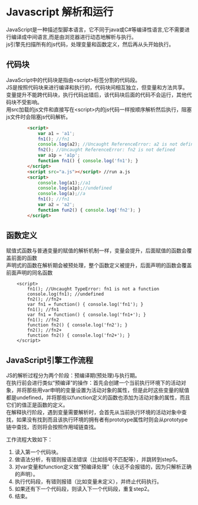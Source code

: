 
Javascript 解析和运行
=

JavaScript是一种描述型脚本语言，它不同于java或C#等编译性语言,它不需要进行编译成中间语言,而是由浏览器进行动态地解析与执行。  
js引擎先扫描所有的js代码，处理变量和函数定义，然后再从头开始执行。

代码块
-

JavaScript中的代码块是指由&lt;script&gt;标签分割的代码段。  
JS是按照代码块来进行编译和执行的，代码块间相互独立，但变量和方法共享。  
变量提升不能跨代码块，执行代码出错后，该代码块后面的代码不会运行，其他代码块不受影响。  
用src加载的js文件和直接写在&lt;script&gt;内的js代码一样按顺序解析然后执行，阻塞js文件时会阻塞js代码解析。  
```html
		<script>
			var a1 = 'a1';
			fn1(); //fn1
			console.log(a2); //Uncaught ReferenceError: a2 is not defined
			fn2(); //Uncaught ReferenceError: fn2 is not defined
			var a1p = 'a1p';
			function fn1() { console.log('fn1'); }
		</script>
		<script src="a.js"></script> //run a.js
		<script>
			console.log(a1);//a1
			console.log(a1p);//undefined
			console.log(a);//a
			fn1(); //fn1
			var a2 = 'a2';
			function fun2() { console.log('fn2'); }
		</script>
```

函数定义
-

赋值式函数与普通变量的赋值的解析机制一样，变量会提升，后面赋值的函数会覆盖前面的函数  
声明式的函数在解析期会被预处理，整个函数定义被提升，后面声明的函数会覆盖前面声明的同名函数

		<script>
			fn1(); //Uncaught TypeError: fn1 is not a function
			console.log(fn1); //undefined
			fn2(); //fn2+
			var fn1 = function() { console.log('fn1'); }
			fn1(); //fn1
			var fn1 = function() { console.log('fn1+'); }
			fn1(); //fn2
			function fn2() { console.log('fn2'); }
			fn2(); //fn2+
			function fn2() { console.log('fn2+'); }
		</script>

JavaScript引擎工作流程
-

JS的解析过程分为两个阶段：预编译期(预处理)与执行期。  
在执行前会进行类似“预编译”的操作：首先会创建一个当前执行环境下的活动对象，并将那些用var申明的变量设置为活动对象的属性，但是此时这些变量的赋值都是undefined，并将那些以function定义的函数也添加为活动对象的属性，而且它们的值正是函数的定义。  
在解释执行阶段，遇到变量需要解析时，会首先从当前执行环境的活动对象中查找，如果没有找到而且该执行环境的拥有者有prototype属性时则会从prototype链中查找，否则将会按照作用域链查找。

工作流程大致如下：

1. 读入第一个代码块。
2. 做语法分析，有错则报语法错误（比如括号不匹配等），并跳转到step5。
3. 对var变量和function定义做“预编译处理”（永远不会报错的，因为只解析正确的声明）。
4. 执行代码段，有错则报错（比如变量未定义），并终止代码执行。
5. 如果还有下一个代码段，则读入下一个代码段，重复step2。
6. 结束。





